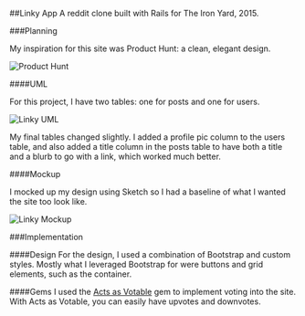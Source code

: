 ##Linky App
A reddit clone built with Rails for The Iron Yard, 2015.

###Planning

My inspiration for this site was Product Hunt: a clean, elegant design.

![Product Hunt](https://dl.dropboxusercontent.com/u/32684641/linky-designs/inspiration.png)

####UML

For this project, I have two tables: one for posts and one for users.

![Linky UML](https://dl.dropboxusercontent.com/u/32684641/linky-designs/linky_uml.png)

My final tables changed slightly. I added a profile pic column to the users table, and also added a title column in the posts table to have both a title and a blurb to go with a link, which worked much better.

####Mockup

I mocked up my design using Sketch so I had a baseline of what I wanted the site too look like.

![Linky Mockup](https://dl.dropboxusercontent.com/u/32684641/linky-designs/mock-up.png)

###Implementation

####Design
For the design, I used a combination of Bootstrap and custom styles. Mostly what I leveraged Bootstrap for were buttons and grid elements, such as the container.

####Gems
I used the [Acts as Votable](https://github.com/ryanto/acts_as_votable) gem to implement voting into the site. With Acts as Votable, you can easily have upvotes and downvotes.





